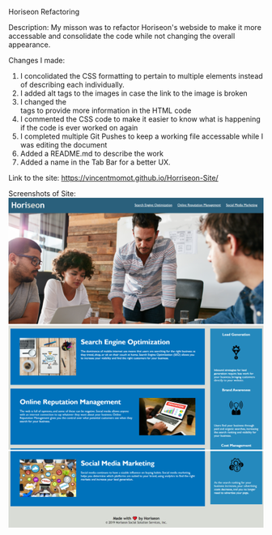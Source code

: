Horiseon Refactoring

Description:  My misson was to refactor Horiseon's webside to make it more accessable and consolidate the code while not changing the overall appearance.

Changes I made:
1) I concolidated the CSS formatting to pertain to multiple elements instead of describing each individually.
2) I added alt tags to the images in case the link to the image is broken
3) I changed the <div> tags to provide more information in the HTML code
4) I commented the CSS code to make it easier to know what is happening if the code is ever worked on again
5) I completed multiple Git Pushes to keep a working file accessable while I was editing the document
6) Added a README.md to describe the work
7) Added a name in the Tab Bar for a better UX.

Link to the site: https://vincentmomot.github.io/Horriseon-Site/

Screenshots of Site:
![alt text](assets/images/readme_img_1.png)
![alt text](assets/images/readme_img_2.png)
![alt text](assets/images/readme_img_3.png)

